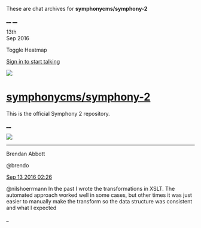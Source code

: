 These are chat archives for **symphonycms/symphony-2**

[__](/symphonycms/symphony-2/archives/2016/09/14)
[__](/symphonycms/symphony-2/archives/2016/09/12)

13th  
Sep 2016

Toggle Heatmap

[Sign in to start talking](/login?action=login&button=archive-login)

![](https://avatars-02.gitter.im/group/iv/3/57542c45c43b8c601977197e?s=48)

#  [symphonycms/symphony-2](/symphonycms/symphony-2)

This is the official Symphony 2 repository.

[ __ ](/orgs/symphonycms/rooms "More symphonycms rooms" )

![](https://avatars2.githubusercontent.com/u/69268?v=3&s=30)

__ __

Brendan Abbott

@brendo

[Sep 13 2016
02:26](https://gitter.im/symphonycms/symphony-2?at=57d763ccd274dbdf35100451 ""
)

@nilshoerrmann In the past I wrote the transformations in XSLT. The automated
approach worked well in some cases, but other times it was just easier to
manually make the transform so the data structure was consistent and what I
expected

_

